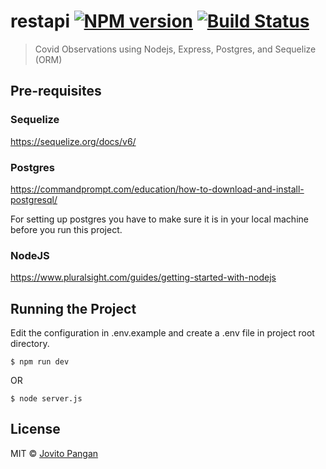 # restapi [![NPM version](https://badge.fury.io/js/restapi.svg)](https://npmjs.org/package/restapi) [![Build Status](https://travis-ci.org/iamdashjei/restapi.svg?branch=master)](https://travis-ci.org/iamdashjei/restapi)

> Covid Observations using Nodejs, Express, Postgres, and Sequelize (ORM)

## Pre-requisites
### Sequelize
https://sequelize.org/docs/v6/

### Postgres
https://commandprompt.com/education/how-to-download-and-install-postgresql/

For setting up postgres you have to make sure it is in your local machine before you run this project.

### NodeJS
https://www.pluralsight.com/guides/getting-started-with-nodejs

## Running the Project

Edit the configuration in .env.example and create a .env file in project root directory.

```
$ npm run dev
```
OR 

```
$ node server.js
```

## License

MIT © [Jovito Pangan](https://github.com/iamdashjei)
